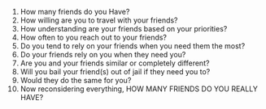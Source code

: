 1. How many friends do you Have?
2. How willing are you to travel with your friends?
3. How understanding are your friends based on your priorities?
4. How often to you reach out to your friends?
5. Do you tend to rely on your friends when you need them the most?
6. Do your friends rely on you when they need you?
7. Are you and your friends similar or completely different?
8. Will you bail your friend(s) out of jail if they need you to?
9. Would they do the same for you?
10. Now reconsidering everything, HOW MANY FRIENDS DO YOU REALLY HAVE?
